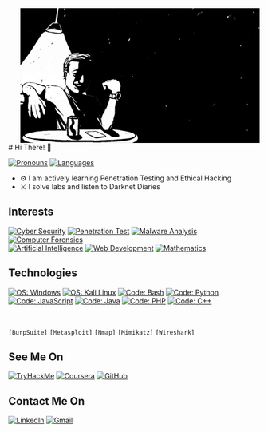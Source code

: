 <a href="https://github.com/aaronamran">
  <img src="images/bnwimage.gif" alt="AARONAMRAN" align="right" style="margin-left: 20px;">
</a>
# Hi There! 👋

[![Pronouns](https://img.shields.io/badge/[%20He%20/%20Him%20]-informational?style=flat-square&color=eeeeee)]()
[![Languages](https://img.shields.io/badge/[%20EN%20|%20MY%20|%20DE%20]-informational?style=flat-square&color=eeeeee)]()

- ⚙️ I am actively learning Penetration Testing and Ethical Hacking
- ⚔️ I solve labs and listen to Darknet Diaries

## Interests
[![ Cyber Security     ](https://img.shields.io/badge/Cyber%20Security-informational?style=for-the-badge&color=424242)]()
[![ Penetration Test   ](https://img.shields.io/badge/Penetration%20Test-informational?style=for-the-badge&color=bebebe)]()
[![ Malware Analysis   ](https://img.shields.io/badge/Malware%20Analysis-informational?style=for-the-badge&color=bebebe)]()
[![ Computer Forensics ](https://img.shields.io/badge/Computer%20Forensics-informational?style=for-the-badge&color=bebebe)]()
<br>
[![ Artificial Intelligence   ](https://img.shields.io/badge/Artificial%20Intelligence-informational?style=for-the-badge&color=424242)]()
[![ Web Development    ](https://img.shields.io/badge/Web%20Development-informational?style=for-the-badge&color=424242)]()
[![ Mathematics        ](https://img.shields.io/badge/Mathematics-informational?style=for-the-badge&color=424242)]()


## Technologies
[![ OS: Windows          ](https://img.shields.io/static/v1?style=for-the-badge&logoColor=white&labelColor=424242&color=bebebe&label=OS&message=Windows&logo=windows)]()
[![ OS: Kali Linux       ](https://img.shields.io/static/v1?style=for-the-badge&logoColor=white&labelColor=424242&color=bebebe&label=OS&message=Kali%20Linux&logo=kalilinux)]()
[![ Code: Bash           ](https://img.shields.io/static/v1?style=for-the-badge&logoColor=white&labelColor=424242&color=bebebe&label=Code&message=Bash&logo=gnubash)]()
[![ Code: Python         ](https://img.shields.io/static/v1?style=for-the-badge&logoColor=white&labelColor=424242&color=bebebe&label=Code&message=Python&logo=python)]()
[![ Code: JavaScript     ](https://img.shields.io/static/v1?style=for-the-badge&logoColor=white&labelColor=424242&color=bebebe&label=Code&message=JavaScript&logo=javascript)]()
[![ Code: Java           ](https://img.shields.io/static/v1?style=for-the-badge&logoColor=white&labelColor=424242&color=bebebe&label=Code&message=Java&logo=java)]()
[![ Code: PHP     ](https://img.shields.io/static/v1?style=for-the-badge&logoColor=white&labelColor=424242&color=bebebe&label=Code&message=PHP&logo=php)]()
[![ Code: C++     ](https://img.shields.io/static/v1?style=for-the-badge&logoColor=white&labelColor=424242&color=bebebe&label=Code&message=C++&logo=C++)]()

<br><p></p>
`[BurpSuite]` `[Metasploit]` `[Nmap]` `[Mimikatz]` `[Wireshark]`
<br>

## See Me On
[![ TryHackMe     ](https://img.shields.io/static/v1?style=for-the-badge&logoColor=white&labelColor=424242&color=bebebe&label=&message=TryHackMe&logo=TryHackMe)](https://tryhackme.com/p/aaronamranba)
[![ Coursera      ](https://img.shields.io/static/v1?style=for-the-badge&logoColor=white&labelColor=424242&color=bebebe&label=&message=Coursera&logo=Coursera)](https://www.coursera.org/learner/aaronamran)
[![ GitHub        ](https://img.shields.io/static/v1?style=for-the-badge&logoColor=white&labelColor=424242&color=bebebe&label=&message=GitHub&logo=GitHub)](https://github.com/aaronamran)


## Contact Me On
[![ LinkedIn     ](https://img.shields.io/static/v1?style=for-the-badge&logoColor=white&labelColor=424242&color=bebebe&label=&message=LinkedIn&logo=LinkedIn)](https://www.linkedin.com/in/aaronamran/)
[![ Gmail     ](https://img.shields.io/static/v1?style=for-the-badge&logoColor=white&labelColor=424242&color=bebebe&label=&message=Gmail&logo=Gmail)](mailto:aaronamranba@gmail.com)
